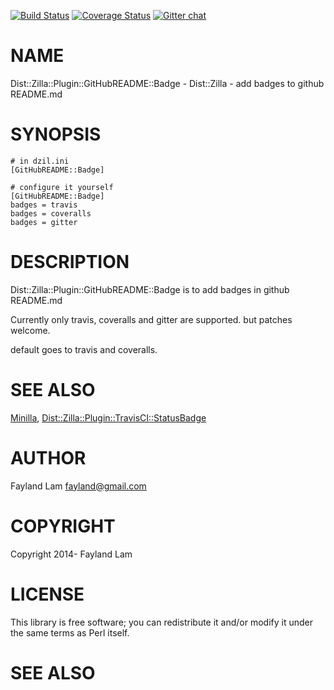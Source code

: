 [![Build Status](https://travis-ci.org/fayland/perl-Dist-Zilla-Plugin-GitHubREADME-Badge.svg?branch=master)](https://travis-ci.org/fayland/perl-Dist-Zilla-Plugin-GitHubREADME-Badge)
[![Coverage Status](https://coveralls.io/repos/fayland/perl-Dist-Zilla-Plugin-GitHubREADME-Badge/badge.png?branch=master)](https://coveralls.io/r/fayland/perl-Dist-Zilla-Plugin-GitHubREADME-Badge?branch=master)
[![Gitter chat](https://badges.gitter.im/fayland/perl-Dist-Zilla-Plugin-GitHubREADME-Badge.png)](https://gitter.im/fayland/perl-Dist-Zilla-Plugin-GitHubREADME-Badge)

# NAME

Dist::Zilla::Plugin::GitHubREADME::Badge - Dist::Zilla - add badges to github README.md

# SYNOPSIS

    # in dzil.ini
    [GitHubREADME::Badge]

    # configure it yourself
    [GitHubREADME::Badge]
    badges = travis
    badges = coveralls
    badges = gitter

# DESCRIPTION

Dist::Zilla::Plugin::GitHubREADME::Badge is to add badges in github README.md

Currently only travis, coveralls and gitter are supported. but patches welcome.

default goes to travis and coveralls.

# SEE ALSO

[Minilla](https://metacpan.org/pod/Minilla), [Dist::Zilla::Plugin::TravisCI::StatusBadge](https://metacpan.org/pod/Dist::Zilla::Plugin::TravisCI::StatusBadge)

# AUTHOR

Fayland Lam <fayland@gmail.com>

# COPYRIGHT

Copyright 2014- Fayland Lam

# LICENSE

This library is free software; you can redistribute it and/or modify
it under the same terms as Perl itself.

# SEE ALSO
